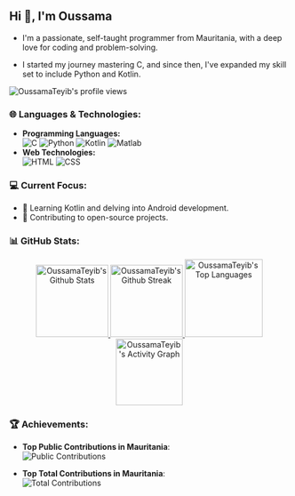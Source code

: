 <!--
**OussamaTeyib/OussamaTeyib** is a ✨ _special_ ✨ repository because its `README.md` (this file) appears on your GitHub profile.
-->
## Hi 👋, I'm Oussama  

- I'm a passionate, self-taught programmer from Mauritania, with a deep love for coding and problem-solving.

- I started my journey mastering C, and since then, I've expanded my skill set to include Python and Kotlin.

<p align="left"> <img src="https://komarev.com/ghpvc/?username=OussamaTeyib&label=Profile%20views&color=0e75b6&style=flat" alt="OussamaTeyib's profile views" /> </p>


### 🌐 Languages & Technologies:
- **Programming Languages:**  
  ![C](https://img.shields.io/badge/-C-00599C?style=flat-square&logo=c&logoColor=white) 
  ![Python](https://img.shields.io/badge/-Python-3776AB?style=flat-square&logo=python&logoColor=white) 
  ![Kotlin](https://img.shields.io/badge/-Kotlin-0095D5?style=flat-square&logo=kotlin&logoColor=white)
  ![Matlab](https://img.shields.io/badge/-Matlab-0076A8?style=flat-square&logo=mathworks&logoColor=white)
- **Web Technologies:**  
  ![HTML](https://img.shields.io/badge/-HTML5-E34F26?style=flat-square&logo=html5&logoColor=white) 
  ![CSS](https://img.shields.io/badge/-CSS3-1572B6?style=flat-square&logo=css3&logoColor=white)

### 💻 Current Focus:
- 📱 Learning Kotlin and delving into Android development.
- 🎯 Contributing to open-source projects.

### 📊 GitHub Stats:
<div align="center">
  <a href="https://github.com/anuraghazra/github-readme-stats">
    <img height=130 src="https://github-readme-stats.vercel.app/api?username=OussamaTeyib&show_icons=true&locale=en&layout=compact&theme=tokyonight" alt="OussamaTeyib's Github Stats"/>
  </a>

  <a href="https://github.com/DenverCoder1/github-readme-streak-stats">
    <img height=130 src="https://github-readme-streak-stats.herokuapp.com/?user=OussamaTeyib&&theme=tokyonight" alt="OussamaTeyib's Github Streak" />
  </a>

  <a href="https://github.com/anuraghazra/github-readme-stats">
    <img height=140 src="https://github-readme-stats.vercel.app/api/top-langs?username=OussamaTeyib&show_icons=true&locale=en&layout=compact&theme=tokyonight" alt="OussamaTeyib's Top Languages" />
  </a>

  <a href="https://github.com/ashutosh00710/github-readme-activity-graph">
    <img height=120 src="https://github-readme-activity-graph.vercel.app/graph?username=OussamaTeyib&bg_color=100f0f&color=4c5e9e&line=4c569e&point=403e41&area=true" alt="OussamaTeyib's Activity Graph" />
  </a>
</div>

### 🏆 Achievements:
- **Top Public Contributions in Mauritania**:  
  ![Public Contributions](https://user-badge.committers.top/mauritania_public/OussamaTeyib.svg)
  
- **Top Total Contributions in Mauritania**:  
  ![Total Contributions](https://user-badge.committers.top/mauritania_private/OussamaTeyib.svg)
